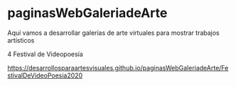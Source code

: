 # paginasWebGaleriadeArte

Aquí vamos a desarrollar galerías de arte virtuales para mostrar trabajos artísticos

4 Festival de Videopoesía

https://desarrollosparaartesvisuales.github.io/paginasWebGaleriadeArte/FestivalDeVideoPoesia2020

